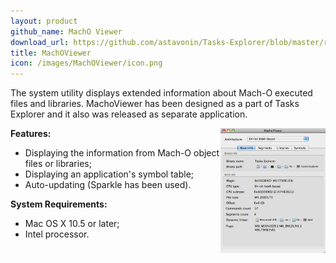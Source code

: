 ```yaml
---
layout: product
github_name: MachO Viewer
download_url: https://github.com/astavonin/Tasks-Explorer/blob/master/release/Tasks%20Explorer.pkg?raw=true
title: MachOViewer
icon: /images/MachOViewer/icon.png
---
```


<!--begin excerpt-->
The system utility displays extended information about Mach-O executed files and libraries. MachoViewer has been designed as a part of Tasks Explorer and it also was released as separate application.

<!--end excerpt-->

<a href="/images/MachOViewer/MachoViewer.jpg">
<img align="right" width="168" height="200" src="/images/MachOViewer/MachoViewer.jpg" /></a>

**Features:**

* Displaying the information from Mach-O object files or libraries;
* Displaying an application's symbol table;
* Auto-updating (Sparkle has been used).

**System Requirements:**

* Mac OS X 10.5 or later;
* Intel processor.